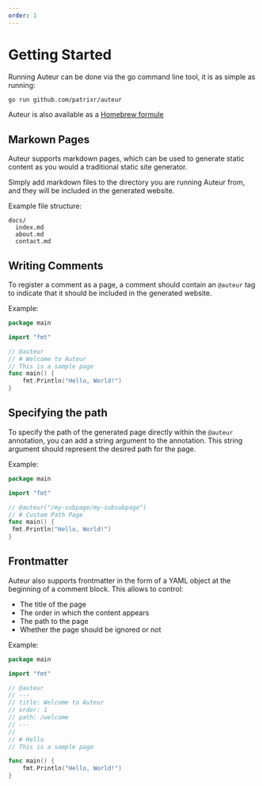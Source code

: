 ```yaml
---
order: 1
---
```


# Getting Started

Running Auteur can be done via the go command line tool, it is as simple as running:

```sh
go run github.com/patrixr/auteur
```

Auteur is also available as a [Homebrew formule](/installation)

## Markown Pages

Auteur supports markdown pages, which can be used to generate static content as you would a traditional static site generator.

Simply add markdown files to the directory you are running Auteur from, and they will be included in the generated website.

Example file structure:

```
docs/
  index.md
  about.md
  contact.md
```

## Writing Comments

To register a comment as a page, a comment should contain an `@auteur` tag to indicate that it should be included in the generated website.

Example:

```go
package main

import "fmt"

// @auteur
// # Welcome to Auteur
// This is a sample page
func main() {
	fmt.Println("Hello, World!")
}
```

## Specifying the path

To specify the path of the generated page directly within the `@auteur` annotation, you can add a string argument to the annotation.
This string argument should represent the desired path for the page.

Example:

```go
package main

import "fmt"

// @auteur("/my-subpage/my-subsubpage")
// # Custom Path Page
func main() {
 fmt.Println("Hello, World!")
}
```

## Frontmatter

Auteur also supports frontmatter in the form of a YAML object at the beginning of a comment block.
This allows to control:

- The title of the page
- The order in which the content appears
- The path to the page
- Whether the page should be ignored or not

Example:

```go
package main

import "fmt"

// @auteur
// ---
// title: Welcome to Auteur
// order: 1
// path: /welcome
// ---
//
// # Hello
// This is a sample page

func main() {
	fmt.Println("Hello, World!")
}
```

